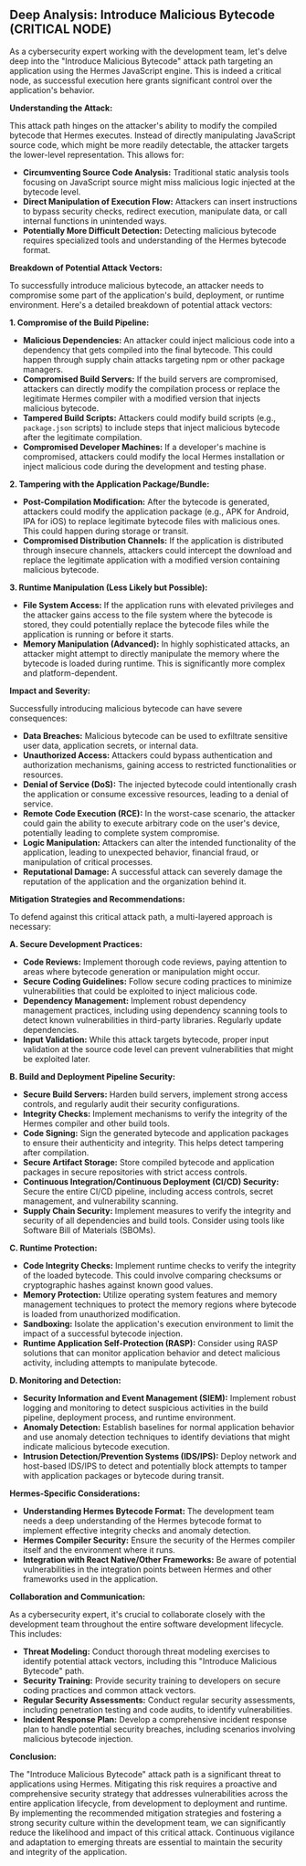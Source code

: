 ## Deep Analysis: Introduce Malicious Bytecode (CRITICAL NODE)

As a cybersecurity expert working with the development team, let's delve deep into the "Introduce Malicious Bytecode" attack path targeting an application using the Hermes JavaScript engine. This is indeed a critical node, as successful execution here grants significant control over the application's behavior.

**Understanding the Attack:**

This attack path hinges on the attacker's ability to modify the compiled bytecode that Hermes executes. Instead of directly manipulating JavaScript source code, which might be more readily detectable, the attacker targets the lower-level representation. This allows for:

* **Circumventing Source Code Analysis:** Traditional static analysis tools focusing on JavaScript source might miss malicious logic injected at the bytecode level.
* **Direct Manipulation of Execution Flow:** Attackers can insert instructions to bypass security checks, redirect execution, manipulate data, or call internal functions in unintended ways.
* **Potentially More Difficult Detection:** Detecting malicious bytecode requires specialized tools and understanding of the Hermes bytecode format.

**Breakdown of Potential Attack Vectors:**

To successfully introduce malicious bytecode, an attacker needs to compromise some part of the application's build, deployment, or runtime environment. Here's a detailed breakdown of potential attack vectors:

**1. Compromise of the Build Pipeline:**

* **Malicious Dependencies:**  An attacker could inject malicious code into a dependency that gets compiled into the final bytecode. This could happen through supply chain attacks targeting npm or other package managers.
* **Compromised Build Servers:** If the build servers are compromised, attackers can directly modify the compilation process or replace the legitimate Hermes compiler with a modified version that injects malicious bytecode.
* **Tampered Build Scripts:** Attackers could modify build scripts (e.g., `package.json` scripts) to include steps that inject malicious bytecode after the legitimate compilation.
* **Compromised Developer Machines:** If a developer's machine is compromised, attackers could modify the local Hermes installation or inject malicious code during the development and testing phase.

**2. Tampering with the Application Package/Bundle:**

* **Post-Compilation Modification:** After the bytecode is generated, attackers could modify the application package (e.g., APK for Android, IPA for iOS) to replace legitimate bytecode files with malicious ones. This could happen during storage or transit.
* **Compromised Distribution Channels:**  If the application is distributed through insecure channels, attackers could intercept the download and replace the legitimate application with a modified version containing malicious bytecode.

**3. Runtime Manipulation (Less Likely but Possible):**

* **File System Access:** If the application runs with elevated privileges and the attacker gains access to the file system where the bytecode is stored, they could potentially replace the bytecode files while the application is running or before it starts.
* **Memory Manipulation (Advanced):** In highly sophisticated attacks, an attacker might attempt to directly manipulate the memory where the bytecode is loaded during runtime. This is significantly more complex and platform-dependent.

**Impact and Severity:**

Successfully introducing malicious bytecode can have severe consequences:

* **Data Breaches:**  Malicious bytecode can be used to exfiltrate sensitive user data, application secrets, or internal data.
* **Unauthorized Access:** Attackers could bypass authentication and authorization mechanisms, gaining access to restricted functionalities or resources.
* **Denial of Service (DoS):**  The injected bytecode could intentionally crash the application or consume excessive resources, leading to a denial of service.
* **Remote Code Execution (RCE):**  In the worst-case scenario, the attacker could gain the ability to execute arbitrary code on the user's device, potentially leading to complete system compromise.
* **Logic Manipulation:**  Attackers can alter the intended functionality of the application, leading to unexpected behavior, financial fraud, or manipulation of critical processes.
* **Reputational Damage:**  A successful attack can severely damage the reputation of the application and the organization behind it.

**Mitigation Strategies and Recommendations:**

To defend against this critical attack path, a multi-layered approach is necessary:

**A. Secure Development Practices:**

* **Code Reviews:**  Implement thorough code reviews, paying attention to areas where bytecode generation or manipulation might occur.
* **Secure Coding Guidelines:**  Follow secure coding practices to minimize vulnerabilities that could be exploited to inject malicious code.
* **Dependency Management:**  Implement robust dependency management practices, including using dependency scanning tools to detect known vulnerabilities in third-party libraries. Regularly update dependencies.
* **Input Validation:**  While this attack targets bytecode, proper input validation at the source code level can prevent vulnerabilities that might be exploited later.

**B. Build and Deployment Pipeline Security:**

* **Secure Build Servers:** Harden build servers, implement strong access controls, and regularly audit their security configurations.
* **Integrity Checks:** Implement mechanisms to verify the integrity of the Hermes compiler and other build tools.
* **Code Signing:**  Sign the generated bytecode and application packages to ensure their authenticity and integrity. This helps detect tampering after compilation.
* **Secure Artifact Storage:** Store compiled bytecode and application packages in secure repositories with strict access controls.
* **Continuous Integration/Continuous Deployment (CI/CD) Security:** Secure the entire CI/CD pipeline, including access controls, secret management, and vulnerability scanning.
* **Supply Chain Security:** Implement measures to verify the integrity and security of all dependencies and build tools. Consider using tools like Software Bill of Materials (SBOMs).

**C. Runtime Protection:**

* **Code Integrity Checks:**  Implement runtime checks to verify the integrity of the loaded bytecode. This could involve comparing checksums or cryptographic hashes against known good values.
* **Memory Protection:** Utilize operating system features and memory management techniques to protect the memory regions where bytecode is loaded from unauthorized modification.
* **Sandboxing:**  Isolate the application's execution environment to limit the impact of a successful bytecode injection.
* **Runtime Application Self-Protection (RASP):** Consider using RASP solutions that can monitor application behavior and detect malicious activity, including attempts to manipulate bytecode.

**D. Monitoring and Detection:**

* **Security Information and Event Management (SIEM):**  Implement robust logging and monitoring to detect suspicious activities in the build pipeline, deployment process, and runtime environment.
* **Anomaly Detection:**  Establish baselines for normal application behavior and use anomaly detection techniques to identify deviations that might indicate malicious bytecode execution.
* **Intrusion Detection/Prevention Systems (IDS/IPS):**  Deploy network and host-based IDS/IPS to detect and potentially block attempts to tamper with application packages or bytecode during transit.

**Hermes-Specific Considerations:**

* **Understanding Hermes Bytecode Format:**  The development team needs a deep understanding of the Hermes bytecode format to implement effective integrity checks and anomaly detection.
* **Hermes Compiler Security:**  Ensure the security of the Hermes compiler itself and the environment where it runs.
* **Integration with React Native/Other Frameworks:**  Be aware of potential vulnerabilities in the integration points between Hermes and other frameworks used in the application.

**Collaboration and Communication:**

As a cybersecurity expert, it's crucial to collaborate closely with the development team throughout the entire software development lifecycle. This includes:

* **Threat Modeling:**  Conduct thorough threat modeling exercises to identify potential attack vectors, including this "Introduce Malicious Bytecode" path.
* **Security Training:**  Provide security training to developers on secure coding practices and common attack vectors.
* **Regular Security Assessments:**  Conduct regular security assessments, including penetration testing and code audits, to identify vulnerabilities.
* **Incident Response Plan:**  Develop a comprehensive incident response plan to handle potential security breaches, including scenarios involving malicious bytecode injection.

**Conclusion:**

The "Introduce Malicious Bytecode" attack path is a significant threat to applications using Hermes. Mitigating this risk requires a proactive and comprehensive security strategy that addresses vulnerabilities across the entire application lifecycle, from development to deployment and runtime. By implementing the recommended mitigation strategies and fostering a strong security culture within the development team, we can significantly reduce the likelihood and impact of this critical attack. Continuous vigilance and adaptation to emerging threats are essential to maintain the security and integrity of the application.
